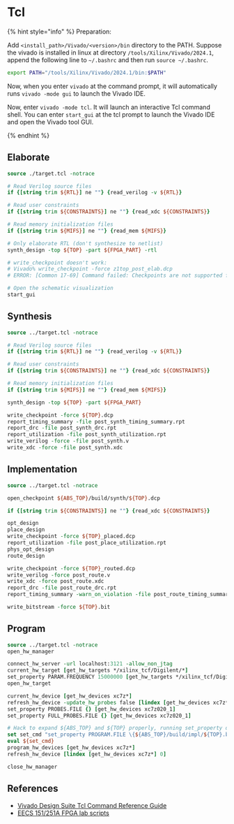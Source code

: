 # Tcl

{% hint style="info" %}
Preparation:

Add `<install_path>/Vivado/<version>/bin` directory to the PATH.
Suppose the vivado is installed in linux at directory `/tools/Xilinx/Vivado/2024.1`, append the following line to `~/.bashrc` and then run `source ~/.bashrc`.

```sh
export PATH="/tools/Xilinx/Vivado/2024.1/bin:$PATH"
```

Now, when you enter `vivado` at the command prompt, it will automatically runs `vivado -mode gui` to launch the Vivado IDE.

Now, enter `vivado -mode tcl`. It will launch an interactive Tcl command shell. You can enter `start_gui` at the tcl prompt to launch the Vivado IDE and open the Vivado tool GUI.

{% endhint %}

## Elaborate

```tcl
source ./target.tcl -notrace

# Read Verilog source files
if {[string trim ${RTL}] ne ""} {read_verilog -v ${RTL}}

# Read user constraints
if {[string trim ${CONSTRAINTS}] ne ""} {read_xdc ${CONSTRAINTS}}

# Read memory initialization files
if {[string trim ${MIFS}] ne ""} {read_mem ${MIFS}}

# Only elaborate RTL (don't synthesize to netlist)
synth_design -top ${TOP} -part ${FPGA_PART} -rtl

# write_checkpoint doesn't work:
# Vivado% write_checkpoint -force z1top_post_elab.dcp
# ERROR: [Common 17-69] Command failed: Checkpoints are not supported for RTL designs

# Open the schematic visualization
start_gui
```

## Synthesis

```tcl
source ../target.tcl -notrace

# Read Verilog source files
if {[string trim ${RTL}] ne ""} {read_verilog -v ${RTL}}

# Read user constraints
if {[string trim ${CONSTRAINTS}] ne ""} {read_xdc ${CONSTRAINTS}}

# Read memory initialization files
if {[string trim ${MIFS}] ne ""} {read_mem ${MIFS}}

synth_design -top ${TOP} -part ${FPGA_PART}

write_checkpoint -force ${TOP}.dcp
report_timing_summary -file post_synth_timing_summary.rpt
report_drc -file post_synth_drc.rpt
report_utilization -file post_synth_utilization.rpt
write_verilog -force -file post_synth.v
write_xdc -force -file post_synth.xdc
```

## Implementation

```tcl
source ../target.tcl -notrace

open_checkpoint ${ABS_TOP}/build/synth/${TOP}.dcp

if {[string trim ${CONSTRAINTS}] ne ""} {read_xdc ${CONSTRAINTS}}

opt_design
place_design
write_checkpoint -force ${TOP}_placed.dcp
report_utilization -file post_place_utilization.rpt
phys_opt_design
route_design

write_checkpoint -force ${TOP}_routed.dcp
write_verilog -force post_route.v
write_xdc -force post_route.xdc
report_drc -file post_route_drc.rpt
report_timing_summary -warn_on_violation -file post_route_timing_summary.rpt

write_bitstream -force ${TOP}.bit
```

## Program

```tcl
source ../target.tcl -notrace
open_hw_manager

connect_hw_server -url localhost:3121 -allow_non_jtag
current_hw_target [get_hw_targets */xilinx_tcf/Digilent/*]
set_property PARAM.FREQUENCY 15000000 [get_hw_targets */xilinx_tcf/Digilent/*]
open_hw_target

current_hw_device [get_hw_devices xc7z*]
refresh_hw_device -update_hw_probes false [lindex [get_hw_devices xc7z*] 0]
set_property PROBES.FILE {} [get_hw_devices xc7z020_1]
set_property FULL_PROBES.FILE {} [get_hw_devices xc7z020_1]

# Hack to expand ${ABS_TOP} and ${TOP} properly, running set_property directly doesn't expand these variables
set set_cmd "set_property PROGRAM.FILE \{${ABS_TOP}/build/impl/${TOP}.bit\} \[get_hw_devices xc7z*\]"
eval ${set_cmd}
program_hw_devices [get_hw_devices xc7z*]
refresh_hw_device [lindex [get_hw_devices xc7z*] 0]

close_hw_manager
```

## References

* [Vivado Design Suite Tcl Command Reference Guide](https://docs.amd.com/viewer/book-attachment/a2qiEEk26YWwT25rSFVbmg/NprkEJ~T_~hEobkp7CgVRA)
* [EECS 151/251A FPGA lab scripts](https://github.com/EECS150/fpga_labs_sp24/tree/main/scripts)
